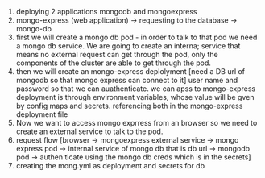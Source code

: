 1. deploying 2 applications mongodb and mongoexpress
2. mongo-express (web application) -> requesting to the database -> mongo-db
3. first we will create a mongo db pod - in order to talk to that pod we need a mongo db service. We are going to create an interna; service that means no external request can get through the pod, only the components of the cluster are able to get through the pod.
4. then we will create an mongo-express deplolyment [need a DB url of mongodb so that mongo express can connect to it] user name and password so that we can auathenticate. we can apss to mongo-express deployment is through environment variables, whose value will be gven by config maps and secrets. referencing both in the mongo-express deployment file
5. Now we want to access mongo exprress from an browser so we need to create an external service to talk to the pod.
6. request flow [browser -> mongoexpress external service -> mongo express pod -> internal service of mongo db that is db url -> mongodb pod -> authen ticate using the mongo db creds which is in the secrets]
7. creating the mong.yml as deployment and secrets for db